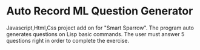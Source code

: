 
# Auto Record ML Question Generator 

Javascript,Html,Css project add on for "Smart Sparrow". 
The program auto generates questions on Lisp basic commands.
The user must answer 5 questions right in order to complete the exercise.
